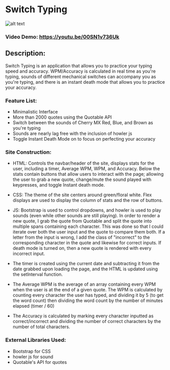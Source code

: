 # Switch Typing

![alt text](https://imgur.com/CN3p9w6)
### Video Demo: https://youtu.be/00SN1v736Uk

## Description:

Switch Typing is an application that allows you to practice your typing speed and accuracy. WPM/Accuracy is calculated in real time as you're typing, sounds of different mechanical switches can accompany you as you're typing, and there is an instant death mode that allows you to practice your accuracy.

### Feature List:

- Minimalistic Interface
- More than 2000 quotes using the Quotable API
- Switch between the sounds of Cherry MX Red, Blue, and Brown as you're typing
- Sounds are nearly lag free with the inclusion of howler js
- Toggle Instant Death Mode on to focus on perfecting your accuracy

### Site Construction:

- HTML: Controls the navbar/header of the site, displays stats for the user, including a timer, Average WPM, WPM, and Accuracy. Below the stats contain buttons that allow users to interact with the page; allowing the user to grab a new quote, change/mute the sound played with keypresses, and toggle Instant death mode.
- CSS: The theme of the site centers around green/floral white. Flex displays are used to display the column of stats and the row of buttons.
- JS: Bootstrap is used to control dropdowns, and howler is used to play sounds (even while other sounds are still playing). In order to render a new quote, I grab the quote from Quotable and split the quote into multiple spans containing each character. This was done so that I could iterate over both the user input and the quote to compare them both. If a letter from the input is wrong, I add the class of "incorrect" to the corresponding character in the quote and likewise for correct inputs. If death mode is turned on, then a new quote is rendered with every incorrect input.

- The timer is created using the current date and subtracting it from the date grabbed upon loading the page, and the HTML is updated using the setInterval function. 
- The Average WPM is the average of an array containing every WPM when the user is at the end of a given quote. The WPM is calculated by counting every character the user has typed, and dividing it by 5 (to get the word count) then dividing the word count by the number of minutes elapsed (timer / 60)
- The Accuracy is calculated by marking every character inputted as correct/incorrect and dividing the number of correct characters by the number of total characters.

### External Libraries Used:

- Bootstrap for CSS
- howler js for sound
- Quotable's API for quotes
